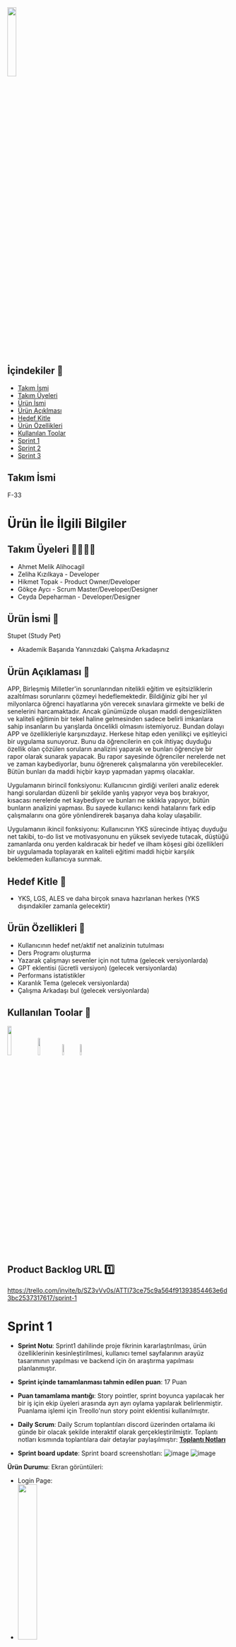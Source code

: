 <img src = "https://github.com/oua-f-33/stupet-study-pet-/assets/77845105/50085601-394d-4857-a2e4-caea7a4b41cd" width=20% height=20%>

## İçindekiler 📝
- [Takım İsmi](#takım-ismi) 
- [Takım Üyeleri](#takım-üyleri)
- [Ürün İsmi](#ürün-ismi)
- [Ürün Açıklması](#ürün-açıklaması)
- [Hedef Kitle](#hedef-kitle)
- [Ürün Özellikleri](#ürün-özellikleri)
- [Kullanılan Toolar](#kullanılan-toolar)
- [Sprint 1](#sprint1)
- [Sprint 2](#sprint2)
- [Sprint 3](#sprint3)

## **Takım İsmi**
F-33

# Ürün İle İlgili Bilgiler

## Takım Üyeleri 👩‍💻👨‍💻
- Ahmet Melik Alihocagil 
- Zeliha Kızılkaya - Developer
- Hikmet Topak - Product Owner/Developer
- Gökçe Aycı - Scrum Master/Developer/Designer
- Ceyda Depeharman - Developer/Designer

## Ürün İsmi 🐾
Stupet (Study Pet) 
- Akademik Başarıda Yanınızdaki Çalışma Arkadaşınız
## Ürün Açıklaması 🧠
 APP, Birleşmiş Milletler'in sorunlarından nitelikli eğitim ve eşitsizliklerin azaltılması sorunlarını çözmeyi hedeflemektedir. Bildiğiniz gibi her yıl milyonlarca öğrenci hayatlarına yön verecek sınavlara girmekte ve belki de senelerini harcamaktadır. Ancak günümüzde oluşan maddi dengesizlikten ve kaliteli eğitimin bir tekel haline gelmesinden sadece belirli imkanlara sahip insanların bu yarışlarda öncelikli olmasını istemiyoruz. Bundan dolayı APP ve özellikleriyle karşınızdayız. Herkese hitap eden yenilikçi ve eşitleyici bir uygulama sunuyoruz. Bunu da öğrencilerin en çok ihtiyaç duyduğu özellik olan çözülen soruların analizini yaparak ve bunları öğrenciye bir rapor olarak sunarak yapacak. Bu rapor sayesinde öğrenciler nerelerde net ve zaman kaybediyorlar, bunu öğrenerek çalışmalarına yön verebilecekler. Bütün bunları da maddi hiçbir kayıp yapmadan yapmış olacaklar.

Uygulamanın birincil fonksiyonu: Kullanıcının girdiği verileri analiz ederek hangi sorulardan düzenli bir şekilde yanlış yapıyor veya boş bırakıyor, kısacası nerelerde net kaybediyor ve bunları ne sıklıkla yapıyor, bütün bunların analizini yapması. Bu sayede kullanıcı kendi hatalarını fark edip çalışmalarını ona göre yönlendirerek başarıya daha kolay ulaşabilir.

Uygulamanın ikincil fonksiyonu: Kullanıcının YKS sürecinde ihtiyaç duyduğu net takibi, to-do list ve motivasyonunu en yüksek seviyede tutacak, düştüğü zamanlarda onu yerden kaldıracak bir hedef ve ilham köşesi gibi özellikleri bir uygulamada toplayarak en kaliteli eğitimi maddi hiçbir karşılık beklemeden kullanıcıya sunmak.

## Hedef Kitle 🎯
- YKS, LGS, ALES ve daha birçok sınava hazırlanan herkes
(YKS dışındakiler zamanla gelecektir)

## Ürün Özellikleri 📱
- Kullanıcının hedef net/aktif net analizinin tutulması
- Ders Programı oluşturma
- Yazarak çalışmayı sevenler için not tutma (gelecek versiyonlarda)
- GPT eklentisi (ücretli versiyon) (gelecek versiyonlarda)
- Performans istatistikler
- Karanlık Tema (gelecek versiyonlarda)
- Çalışma Arkadaşı bul (gelecek versiyonlarda)

## Kullanılan Toolar 🔨
<img src="https://github.com/oua-f-33/stupet-study-pet-/assets/77845105/c851f810-5f0e-4249-8e87-86c1b139f507" width="13%" height="13%"> <img src="https://github.com/oua-f-33/stupet-study-pet-/assets/77845105/a2a1ec1b-a43e-4787-87fe-296e5518a071" width="10%" height="10%"> <img src="https://brandslogos.com/wp-content/uploads/images/firebase-logo.png" width="8%" height="8%"><img src="https://github.com/oua-f-33/stupet-study-pet-/assets/77845105/db4f6f20-3983-418b-be90-86ad2826e569" width="8%" height="8%">

## Product Backlog URL 1️⃣
https://trello.com/invite/b/SZ3vVv0s/ATTI73ce75c9a564f91393854463e6d3bc2537317617/sprint-1
# Sprint 1
- **Sprint Notu**: Sprint1 dahilinde proje fikrinin kararlaştırılması, ürün özelliklerinin kesinleştirilmesi, kullanıcı temel sayfalarının arayüz tasarımının yapılması ve backend için ön araştırma yapılması planlanmıştır.
  
- **Sprint içinde tamamlanması tahmin edilen puan**: 17 Puan

- **Puan tamamlama mantığı**: Story pointler, sprint boyunca yapılacak her bir iş için ekip üyeleri arasında ayrı ayrı oylama yapılarak belirlenmiştir. Puanlama işlemi için Treollo'nun story point eklentisi kullanılmıştır.
  
- **Daily Scrum**: Daily Scrum toplantıları discord üzerinden ortalama iki günde bir olacak şekilde interaktif olarak gerçekleştirilmiştir. Toplantı notları kısmında toplantılara dair detaylar paylaşılmıştır: **[Toplantı Notları](https://docs.google.com/document/d/1GLPzij74af6KO64UVuXZnkMik6LS6BBCPYart3XEXPg/edit?usp=sharing)**

- **Sprint board update**: Sprint board screenshotları:
  ![image](https://github.com/oua-f-33/proje/assets/77845105/f96bd3cb-49ef-4d0a-b384-ffafca41d84f)
  ![image](https://github.com/oua-f-33/proje/assets/77845105/d8947bad-58ea-4555-b131-290b179679a5)

**Ürün Durumu**: Ekran görüntüleri:

- Login Page:
 - <img src = "https://github.com/oua-f-33/proje/assets/77845105/381b6066-7207-4d28-bc7d-51f35f05ab9f" width=30% height=30%>
- Regiter Page:
 - <img src = "https://github.com/oua-f-33/proje/assets/77845105/f61fabec-3d1b-4208-970f-01264684af1a" width=30% height=30%>
- Home Page:
 - <img src = "https://github.com/oua-f-33/proje/assets/77845105/fb6ae885-e904-4be4-a541-699b17d8e29b" width=30% height=30%>
- Home Page pop-up:
 - <img src = "https://github.com/oua-f-33/proje/assets/77845105/24cceb24-38e7-4cda-a160-d3a208929fef" width=30% height=30%>
- Analiz Page:
 - <img src = "https://github.com/oua-f-33/proje/assets/77845105/06a5425a-41f3-4f36-aafe-3a68a1ff8fbd" width=30% height=30%>
- Analiz Page1:
 - <img src = "https://github.com/oua-f-33/proje/assets/77845105/b7129912-8533-48eb-ba31-13f8bd56bd69" width=30% height=30%>
- Analiz Page2:
 - <img src = "https://github.com/oua-f-33/proje/assets/77845105/096a833c-fc47-4537-81c7-665799c315fa" width=30% height=30%>
- Profile Page:
- <img src = "https://github.com/oua-f-33/proje/assets/77845105/0b2996f6-0b84-49d2-a436-224b2f66005b" width=30% height=30%>
- Profile Page Tasarım2:
 - <img src = "https://github.com/oua-f-33/proje/assets/77845105/23cd6744-0c34-4dba-a785-c14aeb3e672a" width=30% height=30%>
- Edit Profile Page:
 -  <img src = "https://github.com/oua-f-33/proje/assets/77845105/a75046a3-9cbd-4c57-83ab-f0b675a77866" width=30% height=30%>

**Not**: Profile Page ve Profile Page Tasarım2 birleştirilerek yeni bir profil page oluşturulacaktır.

- **Sprint Review**: 
Alınan kararlar: Kullanıcı temel sayfalarının tasarımları oluşturulmuş, firebase ve gpt eklentisi için ön araştırma yapılarak ürünün genel gereksinimleri tespit edilmiştir
  - Sprint Review katılımcıları:
   - Ahmet Melik Alihocagil
   - Zeliha Kızılkaya
   - Hikmet Topak 
   - Gökçe Aycı 
   - Ceyda Depeharman

- **Sprint Retrospective:**
  - Sprint1'in ekibin büyük çoğunluğunun final haftasına denk gelmesi ekibi ve işleyisi biraz yavaşlattı bu açığı kapatatabilmek adına sonraki sprintlerde herkesin daha aktif olması beklenmektedir.
  - Ekip üyelerince bir çok farklı ve orijinal proje fikir ortaya atıldı, proje fikirlerinin çok ve uygulanabilir olmaları karar vermeyi ve brainstorming sürecinin uzamasına sebep oldu, bu süreç daha kısa tutulmalıydı.
  - Genel anlamda ekibin biribiriyle iletişimi, bilgi alışverişi ve farklı fikirlere açık olması her ekip üyesi için olumlu noktalardan biri olduğu tespit edildi ve ilerleyen süreç boyunca bu durumunun devam etmesi beklenmektedir.

- **Burndown Chart:**
 <img src = "https://github.com/oua-f-33/proje/assets/77845105/8a7687f8-2ef2-4c36-8c7f-91a719088a9a" width=50% height=50%>
 
## Product Backlog URL 2️⃣
https://trello.com/b/lzoQIuuL/f33-sprint-2

# Sprint 2
- **Sprint Notu**: Sprint2 dahilinde projenin UI kodlarının yazılması planlanmaktadır.
  
- **Sprint içinde tamamlanması tahmin edilen puan**: 36 Puan

- **Puan tamamlama mantığı**: Story pointler, sprint boyunca yapılacak her bir iş için product owner tarafından belirlenmiştir. Puanlama işlemi için Treollo'nun story point eklentisi kullanılmıştır.
  
- **Daily Scrum**: Daily Scrum toplantıları discord ve whatsapp üzerinden gerçekleştirilmiştir. Whatsapp da alınan önemli kararların ekran görüntüleri toplantı notlarına eklenmiştir.. Toplantı notları kısmında toplantılara dair detaylar paylaşılmıştır: **[Toplantı Notları](https://docs.google.com/document/d/1GLPzij74af6KO64UVuXZnkMik6LS6BBCPYart3XEXPg/edit?usp=sharing)**

- **Sprint board update**: Sprint board screenshotları:
 ![image](https://github.com/oua-f-33/proje/assets/77845105/fc623fd2-290f-412c-afda-e40e65319f65)


**Ürün Durumu**: Ekran görüntüleri:

- Login Page:
 - <img src = "https://github.com/oua-f-33/proje/assets/77845105/c867b2ef-38c7-48ab-af83-fa41195ece5d" width=30% height=30%>
- Regiter Page:
 - <img src = "https://github.com/oua-f-33/proje/assets/77845105/d62a0165-e117-4a10-8887-7bfd2365eab5" width=30% height=30%>
- Home Page:
 - <img src = "https://github.com/oua-f-33/proje/assets/77845105/26bc4020-cc87-49b8-9692-c8ee44af5540" width=30% height=30%>
- Home Page pop-up:
 - <img src = " " width=30% height=30%>
- Analiz Page:
 - <img src = " " width=30% height=30%>
- Analiz Page1:
 - <img src = " " width=30% height=30%>
- Analiz Page2:
 - <img src = " " width=30% height=30%>
- Profile Page:
- <img src = " " width=30% height=30%>
- Profile Page Tasarım2:
 - <img src = " " width=30% height=30%>
- Edit Profile Page:
 -  <img src = " " width=30% height=30%>
 
- **Sprint Review**: 
Alınan kararlar: Kullanıcı temel sayfalarının UI kodlamasının yapılması planlanmış fakat bazı aksaklıklardan dolayı sadece home page, login page ve register page'in UI kodlaması tamamlanmış, profil page için UI güncellenmesi yapılmış ve  backend üzerine tartışılmıştır.
  - Sprint Review katılımcıları:
   - Ahmet Melik Alihocagil
   - Zeliha Kızılkaya
   - Hikmet Topak 
   - Gökçe Aycı 
   - Ceyda Depeharman

- **Sprint Retrospective:**
  - Sprint2 için gerek bayram tatili gerek ekip üyelerinin final/bütünleme sınavları sebebiyle interaktif toplantılar aksamış dolayısıyla projenin ilerleyişi de olumsuz etkilemmiştir. Gelecek sprint için ekip üyelerinin daha aktif olması beklenmektedir.
  - Daha hızlı kararlar alabilmek ve hızlı bir şekilde ilerleyebilmek adına ekip üyelerinin mesajlara olabildiğince kısa sürede cevap vermesi beklenmektedir.

- **Burndown Chart:**
 <img src = "https://github.com/oua-f-33/proje/assets/77845105/8d2107c9-7a3a-423c-b44e-4b5cc83968f2" width=50% height=50%>

## Product Backlog URL 3️⃣
https://trello.com/b/4nUZifWG/f33-sprint-3

# Sprint 3
- **Sprint Notu**: Sprint3 dahilinde projenin teslim edilebilir hale gelmesi planlanmaktadır.
  
- **Sprint içinde tamamlanması tahmin edilen puan**: 168 Puan

- **Puan tamamlama mantığı**: Story pointler, sprint boyunca yapılacak her bir iş için product owner tarafından belirlenmiştir. Puanlama işlemi için Treollo'nun story point eklentisi kullanılmıştır.
  
- **Daily Scrum**: Daily Scrum toplantıları discord ve whatsapp üzerinden gerçekleştirilmiştir. Whatsapp da alınan önemli kararların ekran görüntüleri toplantı notlarına eklenmiştir.. Toplantı notları kısmında toplantılara dair detaylar paylaşılmıştır: **[Toplantı Notları](https://docs.google.com/document/d/1GLPzij74af6KO64UVuXZnkMik6LS6BBCPYart3XEXPg/edit#heading=h.a9q1kvaujrzy)**

- **Sprint board update**: Sprint board screenshotları:
  ![image](https://github.com/oua-f-33/stupet-study-pet-/assets/77845105/4b79b7a2-a1d9-4c38-9612-e2daeb8ffb60)
  ![image](https://github.com/oua-f-33/stupet-study-pet-/assets/77845105/9b0fc91b-397d-45d7-b6ab-d3851ddad60a)
  ![image](https://github.com/oua-f-33/stupet-study-pet-/assets/77845105/c4508c2b-79ad-4327-b8a8-91810c330415)
  ![image](https://github.com/oua-f-33/stupet-study-pet-/assets/77845105/43cc4032-d60b-4eb8-bade-38a7d48e7de2)
  ![image](https://github.com/oua-f-33/stupet-study-pet-/assets/77845105/b2906de4-85c8-4f79-b558-2a159bcb0d65)

**Ürün Durumu**: Ekran görüntüleri:

- Onboarding Page:
 - <img src = "https://github.com/oua-f-33/stupet-study-pet-/assets/77845105/417ca05b-4977-41e4-a4eb-564f066cc533" width=30% height=30%>
- Login Page:
 - <img src = "https://github.com/oua-f-33/stupet-study-pet-/assets/77845105/2c7153a5-f107-4d9e-b0c1-31d5ce68dcb3" width=30% height=30%>
- Regiter Page:
 - <img src = "https://github.com/oua-f-33/stupet-study-pet-/assets/77845105/a6779364-c050-4a51-ab6b-2ded4b0c1215" width=30% height=30%>
- Home Page:
 - <img src = "https://github.com/oua-f-33/stupet-study-pet-/assets/77845105/012083e0-e835-4173-86fc-d356521f430d" width=30% height=30%>
 - Splash Screen:
  - Video için resmin üzerine tıklayın 
  - [<img src="https://github.com/oua-f-33/stupet-study-pet-/assets/77845105/143e6a89-ba6b-4829-8acb-ea6e0137221c" width="30%">](https://youtube.com/shorts/LD8JB3vxiY4 "Now in Android: 55")
- Analiz Page:
 - <img src = "https://github.com/oua-f-33/stupet-study-pet-/assets/77845105/fdc1c71f-e9a2-46ac-b029-9e703460337b" width=30% height=30%>
- Analiz Page1:
 - <img src = "https://github.com/oua-f-33/stupet-study-pet-/assets/77845105/6c0bdfdf-f4ee-4e00-882a-ccf50badd8eb" width=30% height=30%>
- Analiz Page2:
 - <img src = " " width=30% height=30%>
 - To-do Page:
 - <img src = "https://github.com/oua-f-33/stupet-study-pet-/assets/77845105/147e5a75-3373-4f20-90ed-36be5c0d391b" width=30% height=30%>
 - Geri Sayım Page:
 - <img src = "https://github.com/oua-f-33/stupet-study-pet-/assets/77845105/4328600b-0084-4361-a11d-f507e8d76967" width=30% height=30%>
 - Deneme Verileri:
 - <img src = "https://github.com/oua-f-33/stupet-study-pet-/assets/77845105/7cacd6ae-495e-4d7e-83c4-787cfccb063d" width=30% height=30%>
 - Deneme Verileri 2:
 - <img src = "https://github.com/oua-f-33/stupet-study-pet-/assets/77845105/3f39696d-8b9e-4070-ba79-54261cdf613e" width=30% height=30%>
 - Deneme Verileri 3:
- <img src = "https://github.com/oua-f-33/stupet-study-pet-/assets/77845105/34412795-d9da-4a6b-8c99-64dc8e3ca573" width=30% height=30%>
- Profile Page:
- <img src = "https://github.com/oua-f-33/stupet-study-pet-/assets/77845105/3689feac-b259-42bc-a1ed-4bed4882893f" width=30% height=30%>
- Edit Profile Page:
 -  <img src = "https://github.com/oua-f-33/stupet-study-pet-/assets/77845105/969936ad-6b48-4f69-b57b-2f7c185dcfcc" width=30% height=30%>

- **Sprint Review**: 
Alınan kararlar: Uygulamanın son hali gözden geçirilerek ufak tasarımsal düzenlemeler yapılmaya ve 18 Temmuz'a kadar uygulama videosunun hazırlanmasına karar verilmiştir
  - Sprint Review katılımcıları:
   - Zeliha Kızılkaya
   - Hikmet Topak 
   - Gökçe Aycı 
   - Ceyda Depeharman

- **Sprint Retrospective:**
  - Sprint3 ve bootcamp dahilindeki çalışmalarından dolayı ekip arkadaşlarıma teşekkür ediyorum. Gelecek projelerde başarılar diliyorum. 

- **Burndown Chart:**
 <img src = "https://github.com/oua-f-33/stupet-study-pet-/assets/77845105/5de629bd-1ebc-40f8-bbc6-0e4e70fec937" width=50% height=50%>

